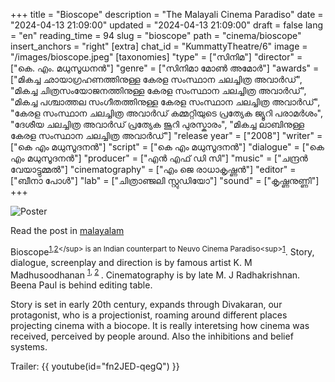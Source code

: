 +++
title = "Bioscope"
description = "The Malayali Cinema Paradiso"
date = "2024-04-13 21:09:00"
updated = "2024-04-13 21:09:00"
draft = false
lang = "en"
reading_time = 94
slug = "bioscope"
path = "cinema/bioscope"
insert_anchors = "right"
[extra]
chat_id = "KummattyTheatre/6"
image = "/images/bioscope.jpeg"
[taxonomies]
    "type" = ["സിനിമ"]
    "director" = ["കെ. എം. മധുസൂധനൻ"]
    "genre" = ["സിനിമാ മോൺ അമോർ"]
    "awards" = ["മികച്ച ഛായാഗ്രഹണത്തിനുള്ള കേരള സംസ്ഥാന ചലച്ചിത്ര അവാർഡ്", "മികച്ച ചിത്രസം‌യോജനത്തിനുള്ള കേരള സംസ്ഥാന ചലച്ചിത്ര അവാർഡ്", "മികച്ച പശ്ചാത്തല സംഗീതത്തിനുള്ള കേരള സംസ്ഥാന ചലച്ചിത്ര അവാർഡ്", "കേരള സംസ്ഥാന ചലച്ചിത്ര അവാർഡ് കമ്മറ്റിയുടെ പ്രത്യേക ജ്യൂറി പരാമര്‍ശം", "ദേശീയ ചലച്ചിത്ര അവാർഡ്  പ്രത്യേക ജൂറി പുരസ്കാരം", "മികച്ച ലാബിനുള്ള കേരള സംസ്ഥാന ചലച്ചിത്ര അവാർഡ്"]
    "release year" = ["2008"]
    "writer" = ["കെ എം മധുസൂദനൻ"]
    "script" = ["കെ എം മധുസൂദനൻ"]
    "dialogue" = ["കെ എം മധുസൂദനൻ"]
    "producer" = ["എൻ എഫ് ഡി സി"]
    "music" = ["ചന്ദ്രന്‍ വേയാട്ടുമ്മൽ"]
    "cinematography" = ["എം ജെ രാധാകൃഷ്ണൻ"]
    "editor" = ["ബീനാ പോൾ"]
    "lab" = ["ചിത്രാഞ്ജലി സ്റ്റുഡിയോ"]
    "sound" = ["കൃഷ്ണനുണ്ണി"]
+++

![Poster](/images/bioscope.jpeg)

Read the post in [malayalam](@/2024-09-04-ബയോസ്കോപ്പ്.md)


Bioscope<sup>[1]((https://letterboxd.com/film/bioscope/)),[2](https://en.wikipedia.org/wiki/Bioscope_(2008_film))</sup> is an Indian counterpart to Neuvo Cinema Paradiso<sup>[1](https://letterboxd.com/film/cinema-paradiso/)</sup>. Story, dialogue, screenplay and direction is by famous artist K. M Madhusoodhanan <sup>[1](https://en.wikipedia.org/wiki/K._M._Madhusudhanan), [2](https://www.madhusudhananstudio.com/) </sup>. Cinematography is by late M. J Radhakrishnan. Beena Paul is behind editing table.


Story is set in early 20th century, expands through Divakaran, our protagonist, who is a projectionist, roaming around different places projecting cinema with a biocope. It is really interetsing how cinema was received, perceived by people around. Also the inhibitions and belief systems.

Trailer: {{ youtube(id="fn2JED-qegQ") }}